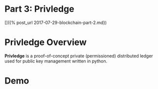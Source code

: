 # Part 3: Privledge

[]({% post_url 2017-07-29-blockchain-part-2.md})

# Privledge Overview

**Privledge** is a proof-of-concept private (permissioned) distributed ledger used for public key management written in python.

# Demo

